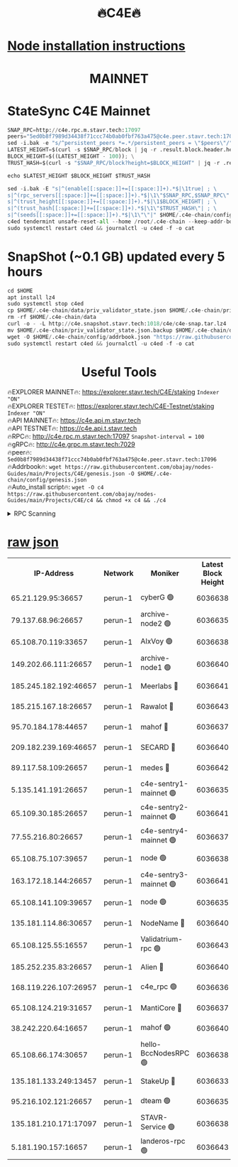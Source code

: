 <h1 align="center"> 🔥C4E🔥</h1>

[Node installation instructions](https://github.com/obajay/nodes-Guides/tree/main/Projects/C4E)
=

<h1 align="center"> MAINNET</h1>

# StateSync C4E Mainnet
```python
SNAP_RPC=http://c4e.rpc.m.stavr.tech:17097
peers="5ed0b8f7989d34438f71ccc74b0ab0fbf763a475@c4e.peer.stavr.tech:17096"
sed -i.bak -e "s/^persistent_peers *=.*/persistent_peers = \"$peers\"/" $HOME/.c4e-chain/config/config.toml
LATEST_HEIGHT=$(curl -s $SNAP_RPC/block | jq -r .result.block.header.height); \
BLOCK_HEIGHT=$((LATEST_HEIGHT - 100)); \
TRUST_HASH=$(curl -s "$SNAP_RPC/block?height=$BLOCK_HEIGHT" | jq -r .result.block_id.hash)

echo $LATEST_HEIGHT $BLOCK_HEIGHT $TRUST_HASH

sed -i.bak -E "s|^(enable[[:space:]]+=[[:space:]]+).*$|\1true| ; \
s|^(rpc_servers[[:space:]]+=[[:space:]]+).*$|\1\"$SNAP_RPC,$SNAP_RPC\"| ; \
s|^(trust_height[[:space:]]+=[[:space:]]+).*$|\1$BLOCK_HEIGHT| ; \
s|^(trust_hash[[:space:]]+=[[:space:]]+).*$|\1\"$TRUST_HASH\"| ; \
s|^(seeds[[:space:]]+=[[:space:]]+).*$|\1\"\"|" $HOME/.c4e-chain/config/config.toml
c4ed tendermint unsafe-reset-all --home /root/.c4e-chain --keep-addr-book
sudo systemctl restart c4ed && journalctl -u c4ed -f -o cat
```
# SnapShot (~0.1 GB) updated every 5 hours
```python
cd $HOME
apt install lz4
sudo systemctl stop c4ed
cp $HOME/.c4e-chain/data/priv_validator_state.json $HOME/.c4e-chain/priv_validator_state.json.backup
rm -rf $HOME/.c4e-chain/data
curl -o - -L http://c4e.snapshot.stavr.tech:1018/c4e/c4e-snap.tar.lz4 | lz4 -c -d - | tar -x -C $HOME/.c4e-chain --strip-components 2
mv $HOME/.c4e-chain/priv_validator_state.json.backup $HOME/.c4e-chain/data/priv_validator_state.json
wget -O $HOME/.c4e-chain/config/addrbook.json "https://raw.githubusercontent.com/obajay/nodes-Guides/main/Projects/C4E/addrbook.json"
sudo systemctl restart c4ed && journalctl -u c4ed -f -o cat
```
 <h1 align="center"> Useful Tools</h1>

🔥EXPLORER MAINNET🔥:  https://explorer.stavr.tech/C4E/staking            `Indexer "ON"` \
🔥EXPLORER TESTET🔥:   https://explorer.stavr.tech/C4E-Testnet/staking     `Indexer "ON"` \
🔥API MAINNET🔥:       https://c4e.api.m.stavr.tech \
🔥API TESTNET🔥:       https://c4e.api.t.stavr.tech \
🔥RPC🔥:               http://c4e.rpc.m.stavr.tech:17097                  `Snapshot-interval = 100` \
🔥gRPC🔥:              http://c4e.grpc.m.stavr.tech:7029 \
🔥peer🔥:              `5ed0b8f7989d34438f71ccc74b0ab0fbf763a475@c4e.peer.stavr.tech:17096` \
🔥Addrbook🔥:    ```wget https://raw.githubusercontent.com/obajay/nodes-Guides/main/Projects/C4E/genesis.json -O $HOME/.c4e-chain/config/genesis.json``` \
🔥Auto_install script🔥: ```wget -O c4 https://raw.githubusercontent.com/obajay/nodes-Guides/main/Projects/C4E/c4 && chmod +x c4 && ./c4```





<details>
<summary>RPC Scanning</summary>

<h2 align="center"> We scan nodes in real time every 4 hours. And we provide the final result of RPC endpoints.
We cannot influence the operation of these nodes in any way. </h2>


```python
If Voting Power is higher than 0 --> then the Node is a validator of the network and may be subject to attack and be a potential threat to the chain.
```
```python
We marked such validators with a red symbol
```

</details>

[raw json](https://rpc-check.c4e.stavr.tech/c4e/rpc-c4e-result.json)
=



<table><tr><th>IP-Address</th><th>Network</th><th>Moniker</th><th>Latest Block Height</th><th>Earliest Block Height</th><th>Catching Up</th><th>Voting Power</th><th>Scan Time</th></tr><tr><td>65.21.129.95:36657</td><td>perun-1</td><td>cyberG 🟢</td><td>6036638</td><td>0</td><td>False</td><td>0</td><td>2023-11-27T07:23:23.590612029UTC</td></tr><tr><td>79.137.68.96:26657</td><td>perun-1</td><td>archive-node2 🟢</td><td>6036635</td><td>1</td><td>False</td><td>0</td><td>2023-11-27T07:23:06.480378238UTC</td></tr><tr><td>65.108.70.119:33657</td><td>perun-1</td><td>AlxVoy 🟢</td><td>6036638</td><td>1</td><td>False</td><td>0</td><td>2023-11-27T07:23:22.878602131UTC</td></tr><tr><td>149.202.66.111:26657</td><td>perun-1</td><td>archive-node1 🟢</td><td>6036640</td><td>1</td><td>False</td><td>0</td><td>2023-11-27T07:23:39.629835915UTC</td></tr><tr><td>185.245.182.192:46657</td><td>perun-1</td><td>Meerlabs 🔴</td><td>6036641</td><td>1051501</td><td>False</td><td>493550</td><td>2023-11-27T07:23:45.146169565UTC</td></tr><tr><td>185.215.167.18:26657</td><td>perun-1</td><td>Rawalot 🔴</td><td>6036643</td><td>1090501</td><td>False</td><td>579034</td><td>2023-11-27T07:23:57.295792134UTC</td></tr><tr><td>95.70.184.178:44657</td><td>perun-1</td><td>mahof 🔴</td><td>6036637</td><td>2342001</td><td>False</td><td>1357006</td><td>2023-11-27T07:23:22.179954476UTC</td></tr><tr><td>209.182.239.169:46657</td><td>perun-1</td><td>SECARD 🔴</td><td>6036640</td><td>2616101</td><td>False</td><td>675729</td><td>2023-11-27T07:23:36.934147723UTC</td></tr><tr><td>89.117.58.109:26657</td><td>perun-1</td><td>medes 🔴</td><td>6036642</td><td>2826001</td><td>False</td><td>471345</td><td>2023-11-27T07:23:52.227269535UTC</td></tr><tr><td>5.135.141.191:26657</td><td>perun-1</td><td>c4e-sentry1-mainnet 🟢</td><td>6036635</td><td>4267001</td><td>False</td><td>0</td><td>2023-11-27T07:23:05.773236180UTC</td></tr><tr><td>65.109.30.185:26657</td><td>perun-1</td><td>c4e-sentry2-mainnet 🟢</td><td>6036641</td><td>5186001</td><td>False</td><td>0</td><td>2023-11-27T07:23:44.803243124UTC</td></tr><tr><td>77.55.216.80:26657</td><td>perun-1</td><td>c4e-sentry4-mainnet 🟢</td><td>6036637</td><td>5187001</td><td>False</td><td>0</td><td>2023-11-27T07:23:22.550088225UTC</td></tr><tr><td>65.108.75.107:39657</td><td>perun-1</td><td>node 🟢</td><td>6036638</td><td>5198801</td><td>False</td><td>0</td><td>2023-11-27T07:23:25.982780983UTC</td></tr><tr><td>163.172.18.144:26657</td><td>perun-1</td><td>c4e-sentry3-mainnet 🟢</td><td>6036641</td><td>5286001</td><td>False</td><td>0</td><td>2023-11-27T07:23:45.779222904UTC</td></tr><tr><td>65.108.141.109:39657</td><td>perun-1</td><td>node 🟢</td><td>6036635</td><td>5303301</td><td>False</td><td>0</td><td>2023-11-27T07:23:08.872262400UTC</td></tr><tr><td>135.181.114.86:30657</td><td>perun-1</td><td>NodeName 🔴</td><td>6036640</td><td>5508301</td><td>False</td><td>333717</td><td>2023-11-27T07:23:39.961444771UTC</td></tr><tr><td>65.108.125.55:16557</td><td>perun-1</td><td>Validatrium-rpc 🟢</td><td>6036643</td><td>5551301</td><td>False</td><td>0</td><td>2023-11-27T07:23:54.612789802UTC</td></tr><tr><td>185.252.235.83:26657</td><td>perun-1</td><td>Alien 🔴</td><td>6036640</td><td>5736001</td><td>False</td><td>380508</td><td>2023-11-27T07:23:40.262343465UTC</td></tr><tr><td>168.119.226.107:26957</td><td>perun-1</td><td>c4e_rpc 🟢</td><td>6036636</td><td>5936636</td><td>False</td><td>0</td><td>2023-11-27T07:23:15.268430477UTC</td></tr><tr><td>65.108.124.219:31657</td><td>perun-1</td><td>MantiCore 🔴</td><td>6036637</td><td>5936637</td><td>False</td><td>837391</td><td>2023-11-27T07:23:21.753671878UTC</td></tr><tr><td>38.242.220.64:16657</td><td>perun-1</td><td>mahof 🟢</td><td>6036640</td><td>5980001</td><td>False</td><td>0</td><td>2023-11-27T07:23:37.296704965UTC</td></tr><tr><td>65.108.66.174:30657</td><td>perun-1</td><td>hello-BccNodesRPC 🟢</td><td>6036638</td><td>5985401</td><td>False</td><td>0</td><td>2023-11-27T07:23:23.263450680UTC</td></tr><tr><td>135.181.133.249:13457</td><td>perun-1</td><td>StakeUp 🔴</td><td>6036633</td><td>6015001</td><td>False</td><td>1357006</td><td>2023-11-27T07:22:57.309566601UTC</td></tr><tr><td>95.216.102.121:26657</td><td>perun-1</td><td>dteam 🟢</td><td>6036635</td><td>6030001</td><td>False</td><td>0</td><td>2023-11-27T07:23:06.119997011UTC</td></tr><tr><td>135.181.210.171:17097</td><td>perun-1</td><td>STAVR-Service 🟢</td><td>6036638</td><td>6033001</td><td>False</td><td>0</td><td>2023-11-27T07:23:28.484450136UTC</td></tr><tr><td>5.181.190.157:16657</td><td>perun-1</td><td>landeros-rpc 🟢</td><td>6036643</td><td>6034001</td><td>False</td><td>0</td><td>2023-11-27T07:23:56.992025404UTC</td></tr></table>
